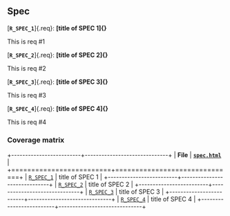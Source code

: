 ## Spec



[**`R_SPEC_1`**]{.req}: **[title of SPEC 1]{}**


This is req #1

[**`R_SPEC_2`**]{.req}: **[title of SPEC 2]{}**


This is req #2

[**`R_SPEC_3`**]{.req}: **[title of SPEC 3]{}**


This is req #3

[**`R_SPEC_4`**]{.req}: **[title of SPEC 4]{}**


This is req #4

### Coverage matrix

+-------------------------+------------------------------+
| **File**                | **[`spec.html`](spec.html)** |
+=========================+==============================+
| [`R_SPEC_1`](#R_SPEC_1) | title of SPEC 1              |
+-------------------------+------------------------------+
| [`R_SPEC_2`](#R_SPEC_2) | title of SPEC 2              |
+-------------------------+------------------------------+
| [`R_SPEC_3`](#R_SPEC_3) | title of SPEC 3              |
+-------------------------+------------------------------+
| [`R_SPEC_4`](#R_SPEC_4) | title of SPEC 4              |
+-------------------------+------------------------------+
